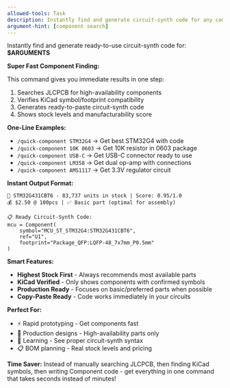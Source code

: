 ```yaml
---
allowed-tools: Task
description: Instantly find and generate circuit-synth code for any component with one command
argument-hint: [component search]
---
```


Instantly find and generate ready-to-use circuit-synth code for: **$ARGUMENTS**

**Super Fast Component Finding:**

This command gives you immediate results in one step:
1. Searches JLCPCB for high-availability components
2. Verifies KiCad symbol/footprint compatibility  
3. Generates ready-to-paste circuit-synth code
4. Shows stock levels and manufacturability score

**One-Line Examples:**
- `/quick-component STM32G4` → Get best STM32G4 with code
- `/quick-component 10K 0603` → Get 10K resistor in 0603 package  
- `/quick-component USB-C` → Get USB-C connector ready to use
- `/quick-component LM358` → Get dual op-amp with connections
- `/quick-component AMS1117` → Get 3.3V regulator circuit

**Instant Output Format:**
```
🎯 STM32G431CBT6 - 83,737 units in stock | Score: 0.95/1.0
💰 $2.50 @ 100pcs | ✅ Basic part (optimal for assembly)

📋 Ready Circuit-Synth Code:
mcu = Component(
    symbol="MCU_ST_STM32G4:STM32G431CBT6",
    ref="U1",
    footprint="Package_QFP:LQFP-48_7x7mm_P0.5mm"
)
```

**Smart Features:**
- **Highest Stock First** - Always recommends most available parts
- **KiCad Verified** - Only shows components with confirmed symbols
- **Production Ready** - Focuses on basic/preferred parts when possible
- **Copy-Paste Ready** - Code works immediately in your circuits

**Perfect For:**
- ⚡ Rapid prototyping - Get components fast
- 🎯 Production designs - High-availability parts only  
- 🔧 Learning - See proper circuit-synth syntax
- 📋 BOM planning - Real stock levels and pricing

**Time Saver:**
Instead of manually searching JLCPCB, then finding KiCad symbols, then writing Component code - get everything in one command that takes seconds instead of minutes!